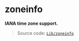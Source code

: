 # zoneinfo

**IANA time zone support.**

> Source code: [`Lib/zoneinfo`](https://github.com/python/cpython/tree/3.13/Lib/zoneinfo)